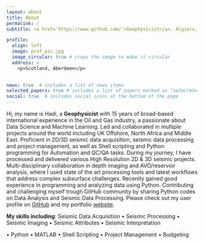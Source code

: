```yaml
---
layout: about
title: About
permalink: /
subtitle: <a href='https://www.github.com/'>Geophysicist</a>. Algiers, Algeria.

profile:
  align: left
  image: prof_pic.jpg
  image_circular: true # crops the image to make it circular
  address: >
    <p>Scotland, Aberdeen</p>

  
news: true  # includes a list of news items
selected_papers: true # includes a list of papers marked as "selected={true}"
social: true  # includes social icons at the bottom of the page
---
```



Hi, my name is Hadi, a __Geophysicist__ with 15 years of broad-based international experience in the Oil and Gas industry, a passionate about Data Science and Machine Learning. Led and collaborated in multiple projects around the world including UK Offshore, North Africa and Middle East. Proficient in 2D/3D seismic data acquisition, seismic data processing and project management, as well as Shell scripting and Python programming for Automation and QC/QA tasks.
During my journey, I have processed and delivered various High Resolution 2D & 3D seismic projects. Multi-disciplinary collaboration in depth imaging and AVO/reservoir analysis, where I used state of the art processing tools and latest workflows that address complex subsurface challenges. Recently gained good experience in programming and analyzing data using Python. Contributing and challenging myself trough GitHub community by sharing Python codes on Data Analysis and Seismic Data Processing. Please check out my user profile on [GitHub](https://github.com/hadi-tim) and my portfolio [website](https://github.com/hadi-tim?tab=repositories).

__My skills including__:
Seismic Data Acquisition • Seismic Processing • Seismic Imaging • Seismic Attributes • Seismic Interpretation 

• Python • MATLAB • Shell Scripting • Project Management • Budgeting
